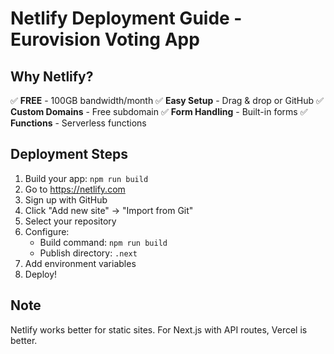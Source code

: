 # Netlify Deployment Guide - Eurovision Voting App

## Why Netlify?
✅ **FREE** - 100GB bandwidth/month
✅ **Easy Setup** - Drag & drop or GitHub
✅ **Custom Domains** - Free subdomain
✅ **Form Handling** - Built-in forms
✅ **Functions** - Serverless functions

## Deployment Steps
1. Build your app: `npm run build`
2. Go to https://netlify.com
3. Sign up with GitHub
4. Click "Add new site" → "Import from Git"
5. Select your repository
6. Configure:
   - Build command: `npm run build`
   - Publish directory: `.next`
7. Add environment variables
8. Deploy!

## Note
Netlify works better for static sites. For Next.js with API routes, Vercel is better.

